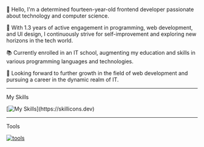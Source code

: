 👋 Hello, I'm a determined fourteen-year-old frontend developer passionate about technology and computer science.

🚀 With 1.3 years of active engagement in programming, web development, and UI design, I continuously strive for self-improvement and exploring new horizons in the tech world.

📚 Currently enrolled in an IT school, augmenting my education and skills in various programming languages and technologies.

💼 Looking forward to further growth in the field of web development and pursuing a career in the dynamic realm of IT.

---
My Skills

[![My Skills](https://skillicons.dev/icons?i=js,html,css,discord,figma,git,github,gmail,instagram,linkedin,vscode,webpack,vue,react,)](https://skillicons.dev)

---
Tools
  
[![tools](https://skillicons.dev/icons?i=windows,discord,figma,git,github,gmail,vscode)](https://skillicons.dev)


